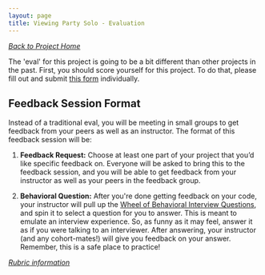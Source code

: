 ```yaml
---
layout: page
title: Viewing Party Solo - Evaluation
---
```

_[Back to Project Home](./index)_

The 'eval' for this project is going to be a bit different than other projects in the past. First, you should score yourself for this project. To do that, please fill out and submit [this form](#) individually. 

## Feedback Session Format

Instead of a traditional eval, you will be meeting in small groups to get feedback from your peers as well as an instructor. The format of this feedback session will be:

1. **Feedback Request:**
Choose at least one part of your project that you’d like specific feedback on. Everyone will be asked to bring this to the feedback session, and you will be able to get feedback from your instructor as well as your peers in the feedback group.

2. **Behavioral Question:**
After you're done getting feedback on your code, your instructor will pull up the  [Wheel of Behavioral Interview Questions](https://spinthewheel.io//en/wheels/oF5ZfO1oCmBmrZCe45Jecz0xJmU9MQ==), and spin it to select a question for you to answer. This is meant to emulate an interview experience. So, as funny as it may feel, answer it as if you were talking to an interviewer. After answering, your instructor (and any cohort-mates!) will give you feedback on your answer. Remember, this is a safe place to practice!


_[Rubric information](./rubric)_